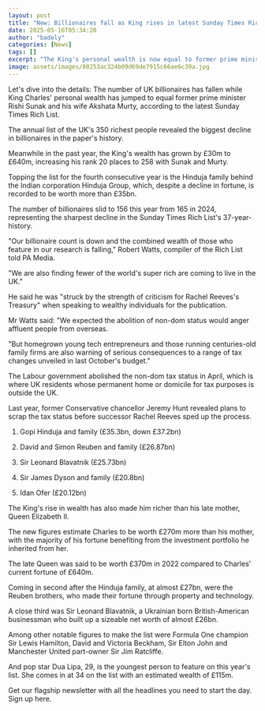 ```yaml
---
layout: post
title: "New: Billionaires fall as King rises in latest Sunday Times Rich List"
date: 2025-05-16T05:34:20
author: "badely"
categories: [News]
tags: []
excerpt: "The King's personal wealth is now equal to former prime minister Rishi Sunak and his wife at £640m."
image: assets/images/80253ac324b09d69de7915c66ae6c39a.jpg
---
```


Let's dive into the details: The number of UK billionaires has fallen while King Charles' personal wealth has jumped to equal former prime minister Rishi Sunak and his wife Akshata Murty, according to the latest Sunday Times Rich List. 

The annual list of the UK's 350 richest people revealed the biggest decline in billionaires in the paper's history.

Meanwhile in the past year, the King's wealth has grown by £30m to £640m, increasing his rank 20 places to 258 with Sunak and Murty.

Topping the list for the fourth consecutive year is the Hinduja family behind the Indian corporation Hinduja Group, which, despite a decline in fortune, is recorded to be worth more than £35bn.

The number of billionaires slid to 156 this year from 165 in 2024, representing the sharpest decline in the Sunday Times Rich List's 37-year-history.

"Our billionaire count is down and the combined wealth of those who feature in our research is falling," Robert Watts, compiler of the Rich List told PA Media.

"We are also finding fewer of the world's super rich are coming to live in the UK."

He said he was "struck by the strength of criticism for Rachel Reeves's Treasury" when speaking to wealthy individuals for the publication.

Mr Watts said: "We expected the abolition of non-dom status would anger affluent people from overseas.

"But homegrown young tech entrepreneurs and those running centuries-old family firms are also warning of serious consequences to a range of tax changes unveiled in last October's budget."

The Labour government abolished the non-dom tax status in April, which is where UK residents whose permanent home or domicile for tax purposes is outside the UK.

Last year, former Conservative chancellor Jeremy Hunt revealed plans to scrap the tax status before successor Rachel Reeves sped up the process.

1. Gopi Hinduja and family (£35.3bn, down £37.2bn)

2. David and Simon Reuben and family (£26.87bn)

3. Sir Leonard Blavatnik (£25.73bn)

4. Sir James Dyson and family (£20.8bn)

5. Idan Ofer (£20.12bn)

The King's rise in wealth has also made him richer than his late mother, Queen Elizabeth II. 

The new figures estimate Charles to be worth £270m more than his mother, with the majority of his fortune benefiting from the investment portfolio he inherited from her.

The late Queen was said to be worth £370m in 2022 compared to Charles' current fortune of £640m.

Coming in second after the Hinduja family, at almost £27bn, were the Reuben brothers, who made their fortune through property and technology.

A close third was Sir Leonard Blavatnik, a Ukrainian born British-American businessman who built up a sizeable net worth of almost £26bn.

Among other notable figures to make the list were Formula One champion Sir Lewis Hamilton, David and Victoria Beckham, Sir Elton John and Manchester United part-owner Sir Jim Ratcliffe.

And pop star Dua Lipa, 29, is the youngest person to feature on this year's list. She comes in at 34 on the list with an estimated wealth of £115m.

Get our flagship newsletter with all the headlines you need to start the day. Sign up here.

